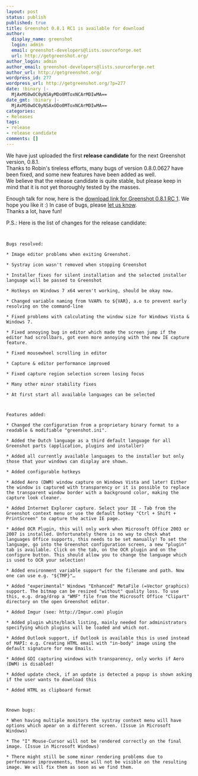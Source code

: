 ```yaml
---
layout: post
status: publish
published: true
title: Greenshot 0.8.1 RC1 is available for download
author:
  display_name: greenshot
  login: admin
  email: greenshot-developers@lists.sourceforge.net
  url: http://getgreenshot.org/
author_login: admin
author_email: greenshot-developers@lists.sourceforge.net
author_url: http://getgreenshot.org/
wordpress_id: 277
wordpress_url: http://getgreenshot.org/?p=277
date: !binary |-
  MjAxMS0wOC0yNSAyMDo0MToxNCArMDIwMA==
date_gmt: !binary |-
  MjAxMS0wOC0yNSAxODo0MToxNCArMDIwMA==
categories:
- Releases
tags:
- release
- release candidate
comments: []
---
```

<p>We have just uploaded the first <strong>release candidate</strong> for the next Greenshot version, 0.8.1.<br />
Thanks to Robin's tireless efforts, many bugs of version 0.8.0.0627 have been fixed, and some new features have been added as well.<br />
We believe that the release candidate is quite stable, but please keep in mind that it is not yet thoroughly tested by the masses.</p>
<p>Enough talk for now, here is the <a href="http://sourceforge.net/projects/greenshot/files%2FGreenshot%2FGreenshot%200.8%20beta%2FGreenshot-INSTALLER-0.8.1.1312-RC1.exe/download">download link for Greenshot 0.8.1 RC 1</a>. We hope you like it :) In case of bugs, please <a href="https://sourceforge.net/tracker/?group_id=191585&atid=937972&status=1">let us know</a>.<br />
Thanks a lot, have fun!</p>
<p>P.S.: Here is the list of changes for the release candidate:</p>
<p><code><br />
Bugs resolved:<br />
* Image editor problems when exiting Greenshot.<br />
* Systray icon wasn't removed when stopping Greenshot<br />
* Installer fixes for silent installation and the selected installer language will be passed to Greenshot<br />
* Hotkeys on Windows 7 x64 weren't working, should be okay now.<br />
* Changed variable naming from %VAR% to ${VAR}, a.o to prevent early resolving on the command-line<br />
* Fixed problems with calculating the window size for Windows Vista & Windows 7.<br />
* Fixed annoying bug in editor which made the screen jump if the editor had scrollbars, got even more annoying with the new IE capture feature.<br />
* Fixed mousewheel scrolling in editor<br />
* Capture & editor performance improved<br />
* Fixed capture region selection screen losing focus<br />
* Many other minor stability fixes<br />
* At first start all available languages can be selected</p>
<p>Features added:<br />
* Changed the configuration from a proprietary binary format to a readable & modifiable "greenshot.ini".<br />
* Added the Dutch language as a third default language for all Greenshot parts (application, plugins and installer)<br />
* Added all currently available languages to the installer but only those that your windows can display are shown.<br />
* Added configurable hotkeys<br />
* Added Aero (DWM) window capture on Windows Vista and later! Either the window is captured with transparency or it is possible to replace the transparent window border with a background color, making the capture look cleaner.<br />
* Added Internet Explorer capture. Select your IE - Tab from the Greenshot context menu or use the default hotkey "Ctrl + Shift + PrintScreen" to capture the active IE page.<br />
* Added OCR Plugin, this will only work when Microsoft Office 2003 or 2007 is installed. Unfortunately there is no way to check what languages Office supports, this needs to be set manually! To set the language, go into the Greenshot configuration screen, a new "plugin" tab is available. Click on the tab, on the OCR plugin and on the configure button. This should allow you to change the language which is used to OCR your selection!<br />
* Added environment variable support for the filename and path. Now one can use e.g. "${TMP}"…<br />
* Added "experimental" Windows "Enhanced" MetaFile (=Vector graphics) support. The bitmap can be resized "without" quality loss. To use this, e.g. drag/drop a "WMF" file from the Microsoft Office "Clipart" directory on the open Greenshot editor.<br />
* Added Imgur (see: http://Imgur.com) plugin<br />
* Added plugin white/black listing, mainly needed for administrators specifying which plugins will be loaded and which not.<br />
* Added Outlook support, if Outlook is available this is used instead of MAPI: e.g. Creating HTML email with "in-body" image using the default signature for new Emails.<br />
* Added GDI capturing windows with transparency, only works if Aero (DWM) is disabled!<br />
* Added update check, if an update is detected a popup is shown asking if the user wants to download this<br />
* Added HTML as clipboard format</p>
<p>Known bugs:<br />
* When having multiple monitors the systray context menu will have options which apear on a different screen. (Issue in Microsoft Windows)<br />
* The "I" Mouse-Cursor will not be rendered correctly on the final image. (Issue in Microsoft Windows)<br />
* There might still be some minor rendering problems due to performance improvements, these will not be visible on the resulting image. We will fix them as soon as we find them.<br />
</code></p>
